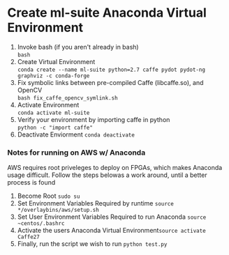 # Create ml-suite Anaconda Virtual Environment
1.  Invoke bash (if you aren't already in bash)  
`bash`
2.  Create Virtual Environment  
`conda create --name ml-suite python=2.7 caffe pydot pydot-ng graphviz -c conda-forge`
3.  Fix symbolic links between pre-compiled Caffe (libcaffe.so), and OpenCV   
`bash fix_caffe_opencv_symlink.sh`
4.  Activate Environment   
`conda activate ml-suite`
5.  Verify your environment by importing caffe in python  
`python -c "import caffe"`
6. Deactivate Enviorment
`conda deactivate `


### Notes for running on AWS w/ Anaconda
 AWS requires root priveleges to deploy on FPGAs, which makes Anaconda usage difficult. Follow the steps belowas a work around, until a better process is found
 
1)  Become Root `sudo su` 
2)  Set Environment Variables Required by runtime `source */overlaybins/aws/setup.sh`
3)  Set User Environment Variables Required to run Anaconda `source ~centos/.bashrc`
4)  Activate the users Anaconda Virtual Environment`source activate Caffe27` 
5)  Finally, run the script we wish to run `python test.py`  

